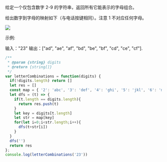 给定一个仅包含数字 2-9 的字符串，返回所有它能表示的字母组合。

给出数字到字母的映射如下（与电话按键相同）。注意 1 不对应任何字母。

![](https://assets.leetcode-cn.com/aliyun-lc-upload/original_images/17_telephone_keypad.png)

示例:

输入："23"
输出：["ad", "ae", "af", "bd", "be", "bf", "cd", "ce", "cf"].


```js
/**
 * @param {string} digits
 * @return {string[]}
 */
var letterCombinations = function(digits) {
  if(!digits.length) return []
  let res = []
  const map = { '2': 'abc', '3': 'def', '4': 'ghi', '5': 'jkl', '6': 'mno', '7': 'pqrs', '8': 'tuv', '9': 'wxyz' };
  let dfs = (t) => {
    if(t.length == digits.length){
      return res.push(t)
    }
    let key = digits[t.length]
    let str = map[key]
    for(let i=0;i<str.length;i++){
      dfs(t+str[i])
    }
  }
  dfs('')
  return res
};
console.log(letterCombinations('23'))
```
